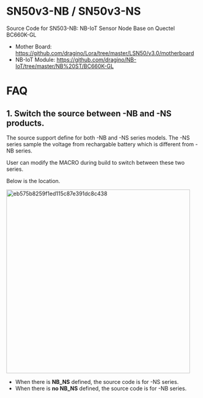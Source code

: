 # SN50v3-NB / SN50v3-NS
Source Code for SN503-NB: NB-IoT Sensor Node Base on Quectel BC660K-GL

<!-- TOC depthFrom:1 -->
- Mother Board: https://github.com/dragino/Lora/tree/master/LSN50/v3.0/motherboard 
- NB-IoT Module: https://github.com/dragino/NB-IoT/tree/master/NB%20ST/BC660K-GL 
<!-- /TOC -->

# FAQ
## 1. Switch the source between -NB and -NS products. 
The source support define for both -NB and -NS series models. The -NS series sample the voltage from rechargable battery which is different from -NB series. 

User can modify the MACRO during build to switch between these two series. 

Below is the location.

<img width="480" alt="eb575b8259f1ed115c87e391dc8c438" src="https://github.com/dragino/NBSN95/assets/652246/48784b33-20f5-48ea-abcd-a5b7854687b2">

* When there is **NB_NS** defined, the source code is for -NS series. 
* When there is **no NB_NS** defined, the source code is for -NB series. 



